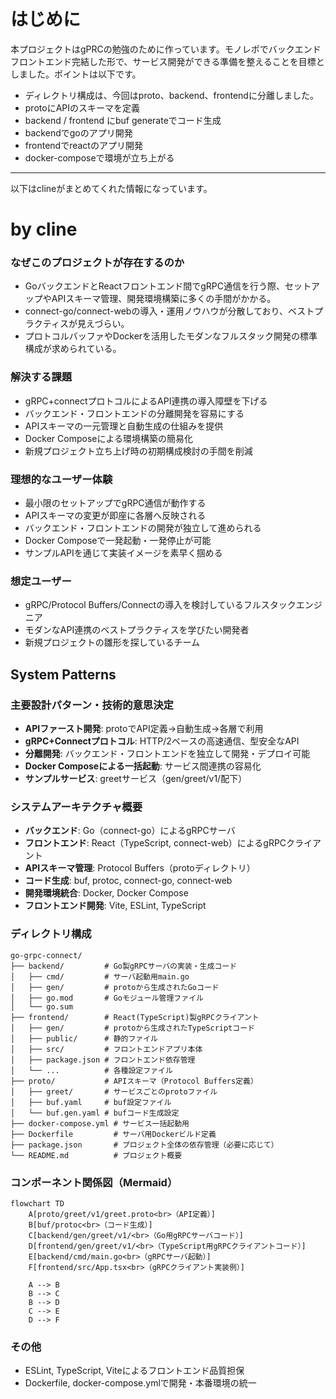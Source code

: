 # はじめに

本プロジェクトはgPRCの勉強のために作っています。モノレポでバックエンドフロントエンド完結した形で、サービス開発ができる準備を整えることを目標としました。ポイントは以下です。
- ディレクトリ構成は、今回はproto、backend、frontendに分離しました。
- protoにAPIのスキーマを定義
- backend / frontend にbuf generateでコード生成
- backendでgoのアプリ開発
- frontendでreactのアプリ開発
- docker-composeで環境が立ち上がる

---
以下はclineがまとめてくれた情報になっています。

# by cline
### なぜこのプロジェクトが存在するのか
- GoバックエンドとReactフロントエンド間でgRPC通信を行う際、セットアップやAPIスキーマ管理、開発環境構築に多くの手間がかかる。
- connect-go/connect-webの導入・運用ノウハウが分散しており、ベストプラクティスが見えづらい。
- プロトコルバッファやDockerを活用したモダンなフルスタック開発の標準構成が求められている。

### 解決する課題
- gRPC+connectプロトコルによるAPI連携の導入障壁を下げる
- バックエンド・フロントエンドの分離開発を容易にする
- APIスキーマの一元管理と自動生成の仕組みを提供
- Docker Composeによる環境構築の簡易化
- 新規プロジェクト立ち上げ時の初期構成検討の手間を削減

### 理想的なユーザー体験
- 最小限のセットアップでgRPC通信が動作する
- APIスキーマの変更が即座に各層へ反映される
- バックエンド・フロントエンドの開発が独立して進められる
- Docker Composeで一発起動・一発停止が可能
- サンプルAPIを通じて実装イメージを素早く掴める

### 想定ユーザー
- gRPC/Protocol Buffers/Connectの導入を検討しているフルスタックエンジニア
- モダンなAPI連携のベストプラクティスを学びたい開発者
- 新規プロジェクトの雛形を探しているチーム

## System Patterns

### 主要設計パターン・技術的意思決定
- **APIファースト開発**: protoでAPI定義→自動生成→各層で利用
- **gRPC+Connectプロトコル**: HTTP/2ベースの高速通信、型安全なAPI
- **分離開発**: バックエンド・フロントエンドを独立して開発・デプロイ可能
- **Docker Composeによる一括起動**: サービス間連携の容易化
- **サンプルサービス**: greetサービス（gen/greet/v1/配下）

### システムアーキテクチャ概要
- **バックエンド**: Go（connect-go）によるgRPCサーバ
- **フロントエンド**: React（TypeScript, connect-web）によるgRPCクライアント
- **APIスキーマ管理**: Protocol Buffers（protoディレクトリ）
- **コード生成**: buf, protoc, connect-go, connect-web
- **開発環境統合**: Docker, Docker Compose
- **フロントエンド開発**: Vite, ESLint, TypeScript

### ディレクトリ構成

```
go-grpc-connect/
├── backend/         # Go製gRPCサーバの実装・生成コード
│   ├── cmd/         # サーバ起動用main.go
│   ├── gen/         # protoから生成されたGoコード
│   ├── go.mod       # Goモジュール管理ファイル
│   └── go.sum
├── frontend/        # React(TypeScript)製gRPCクライアント
│   ├── gen/         # protoから生成されたTypeScriptコード
│   ├── public/      # 静的ファイル
│   ├── src/         # フロントエンドアプリ本体
│   ├── package.json # フロントエンド依存管理
│   └── ...          # 各種設定ファイル
├── proto/           # APIスキーマ（Protocol Buffers定義）
│   ├── greet/       # サービスごとのprotoファイル
│   ├── buf.yaml     # buf設定ファイル
│   └── buf.gen.yaml # bufコード生成設定
├── docker-compose.yml # サービス一括起動用
├── Dockerfile         # サーバ用Dockerビルド定義
├── package.json       # プロジェクト全体の依存管理（必要に応じて）
└── README.md          # プロジェクト概要
```

### コンポーネント関係図（Mermaid）

```mermaid
flowchart TD
    A[proto/greet/v1/greet.proto<br>（API定義）]
    B[buf/protoc<br>（コード生成）]
    C[backend/gen/greet/v1/<br>（Go用gRPCサーバコード）]
    D[frontend/gen/greet/v1/<br>（TypeScript用gRPCクライアントコード）]
    E[backend/cmd/main.go<br>（gRPCサーバ起動）]
    F[frontend/src/App.tsx<br>（gRPCクライアント実装例）]

    A --> B
    B --> C
    B --> D
    C --> E
    D --> F
```

### その他
- ESLint, TypeScript, Viteによるフロントエンド品質担保
- Dockerfile, docker-compose.ymlで開発・本番環境の統一
